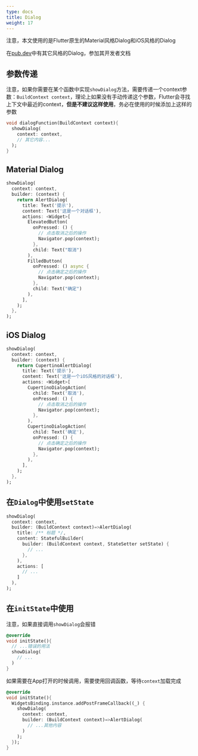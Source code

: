 ```yaml
---
type: docs
title: Dialog
weight: 17
---
```



注意，本文使用的是Flutter原生的Material风格Dialog和iOS风格的Dialog

在[pub.dev](https://pub.dev)中有其它风格的Dialog，参加其开发者文档

## 参数传递

注意，如果你需要在某个函数中实现`showDialog`方法，需要传递一个context参数：`BuildContext context`，理论上如果没有手动传递这个参数，Flutter会寻找上下文中最近的context，**但是不建议这样使用**，务必在使用的时候添加上这样的参数

```dart
void dialogFunction(BuildContext context){
  showDialog(
    context: context,
    // 其它内容...
  );
}
```

## Material Dialog

```dart
showDialog(
  context: context,
  builder: (context) {
    return AlertDialog(
      title: Text('提示'),
      content: Text('这是一个对话框'),
      actions: <Widget>[
        ElevatedButton(
          onPressed: () {
            // 点击取消之后的操作
            Navigator.pop(context);
          }, 
          child: Text("取消")
        ),
        FilledButton(
          onPressed: () async {
            // 点击确定之后的操作
            Navigator.pop(context);
          }, 
          child: Text("确定")
        ),
      ],
    );
  },
);
```

## iOS Dialog

```dart
showDialog(
  context: context,
  builder: (context) {
    return CupertinoAlertDialog(
      title: Text('提示'),
      content: Text('这是一个iOS风格的对话框'),
      actions: <Widget>[
        CupertinoDialogAction(
          child: Text('取消'),
          onPressed: () {
            // 点击取消之后的操作
            Navigator.pop(context);
          },
        ),
        CupertinoDialogAction(
          child: Text('确定'),
          onPressed: () {
            // 点击确定之后的操作
            Navigator.pop(context);
          },
        ),
      ],
    );
  },
);
```

## 在`Dialog`中使用`setState`

```dart
showDialog(
  context: context, 
  builder: (BuildContext context)=>AlertDialog(
    title: /** 标题 */,
    content: StatefulBuilder(
      builder: (BuildContext context, StateSetter setState) {
        // ...
      },
    ),
    actions: [
      // ...
    ]
  ),
);
```

## 在`initState`中使用

注意，如果直接调用`showDialog`会报错

```dart
@override
void initState(){
  // ...错误的用法
  showDialog(
    // ...
  )
}
```

如果需要在App打开的时候调用，需要使用回调函数，等待`context`加载完成

```dart
@override
void initState(){
  WidgetsBinding.instance.addPostFrameCallback((_) {
    showDialog(
      context: context, 
      builder: (BuildContext context)=>AlertDialog(
        // ...其他内容
      )
    );
  });
}
```